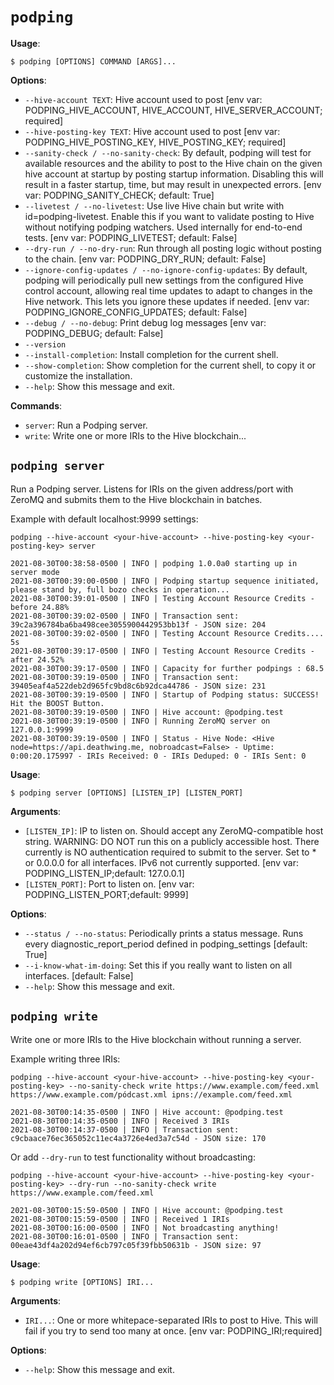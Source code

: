# `podping`

**Usage**:

```console
$ podping [OPTIONS] COMMAND [ARGS]...
```

**Options**:

* `--hive-account TEXT`: Hive account used to post  [env var: PODPING_HIVE_ACCOUNT, HIVE_ACCOUNT, HIVE_SERVER_ACCOUNT; required]
* `--hive-posting-key TEXT`: Hive account used to post  [env var: PODPING_HIVE_POSTING_KEY, HIVE_POSTING_KEY; required]
* `--sanity-check / --no-sanity-check`: By default, podping will test for available resources and the ability to post to the Hive chain on the given hive account at startup by posting startup information. Disabling this will result in a faster startup, time, but may result in unexpected errors.  [env var: PODPING_SANITY_CHECK; default: True]
* `--livetest / --no-livetest`: Use live Hive chain but write with id=podping-livetest. Enable this if you want to validate posting to Hive without notifying podping watchers. Used internally for end-to-end tests.  [env var: PODPING_LIVETEST; default: False]
* `--dry-run / --no-dry-run`: Run through all posting logic without posting to the chain.  [env var: PODPING_DRY_RUN; default: False]
* `--ignore-config-updates / --no-ignore-config-updates`: By default, podping will periodically pull new settings from the configured Hive control account, allowing real time updates to adapt to changes in the Hive network. This lets you ignore these updates if needed.  [env var: PODPING_IGNORE_CONFIG_UPDATES; default: False]
* `--debug / --no-debug`: Print debug log messages  [env var: PODPING_DEBUG; default: False]
* `--version`
* `--install-completion`: Install completion for the current shell.
* `--show-completion`: Show completion for the current shell, to copy it or customize the installation.
* `--help`: Show this message and exit.

**Commands**:

* `server`: Run a Podping server.
* `write`: Write one or more IRIs to the Hive blockchain...

## `podping server`

Run a Podping server.  Listens for IRIs on the given address/port with ZeroMQ and
submits them to the Hive blockchain in batches.

Example with default localhost:9999 settings:
```shell
podping --hive-account <your-hive-account> --hive-posting-key <your-posting-key> server

2021-08-30T00:38:58-0500 | INFO | podping 1.0.0a0 starting up in server mode
2021-08-30T00:39:00-0500 | INFO | Podping startup sequence initiated, please stand by, full bozo checks in operation...
2021-08-30T00:39:01-0500 | INFO | Testing Account Resource Credits - before 24.88%
2021-08-30T00:39:02-0500 | INFO | Transaction sent: 39c2a396784ba6ba498cee3055900442953bb13f - JSON size: 204
2021-08-30T00:39:02-0500 | INFO | Testing Account Resource Credits.... 5s
2021-08-30T00:39:17-0500 | INFO | Testing Account Resource Credits - after 24.52%
2021-08-30T00:39:17-0500 | INFO | Capacity for further podpings : 68.5
2021-08-30T00:39:19-0500 | INFO | Transaction sent: 39405eaf4a522deb2d965fc9bd8c6b92dca44786 - JSON size: 231
2021-08-30T00:39:19-0500 | INFO | Startup of Podping status: SUCCESS! Hit the BOOST Button.
2021-08-30T00:39:19-0500 | INFO | Hive account: @podping.test
2021-08-30T00:39:19-0500 | INFO | Running ZeroMQ server on 127.0.0.1:9999
2021-08-30T00:39:19-0500 | INFO | Status - Hive Node: <Hive node=https://api.deathwing.me, nobroadcast=False> - Uptime: 0:00:20.175997 - IRIs Received: 0 - IRIs Deduped: 0 - IRIs Sent: 0
```

**Usage**:

```console
$ podping server [OPTIONS] [LISTEN_IP] [LISTEN_PORT]
```

**Arguments**:

* `[LISTEN_IP]`: IP to listen on. Should accept any ZeroMQ-compatible host string. WARNING: DO NOT run this on a publicly accessible host. There currently is NO authentication required to submit to the server. Set to * or 0.0.0.0 for all interfaces. IPv6 not currently supported.  [env var: PODPING_LISTEN_IP;default: 127.0.0.1]
* `[LISTEN_PORT]`: Port to listen on.  [env var: PODPING_LISTEN_PORT;default: 9999]

**Options**:

* `--status / --no-status`: Periodically prints a status message. Runs every diagnostic_report_period defined in podping_settings  [default: True]
* `--i-know-what-im-doing`: Set this if you really want to listen on all interfaces.  [default: False]
* `--help`: Show this message and exit.

## `podping write`

Write one or more IRIs to the Hive blockchain without running a server.


Example writing three IRIs:
```shell
podping --hive-account <your-hive-account> --hive-posting-key <your-posting-key> --no-sanity-check write https://www.example.com/feed.xml https://www.example.com/pódcast.xml ipns://example.com/feed.xml

2021-08-30T00:14:35-0500 | INFO | Hive account: @podping.test
2021-08-30T00:14:35-0500 | INFO | Received 3 IRIs
2021-08-30T00:14:37-0500 | INFO | Transaction sent: c9cbaace76ec365052c11ec4a3726e4ed3a7c54d - JSON size: 170
```

Or add `--dry-run` to test functionality without broadcasting:
```shell
podping --hive-account <your-hive-account> --hive-posting-key <your-posting-key> --dry-run --no-sanity-check write https://www.example.com/feed.xml

2021-08-30T00:15:59-0500 | INFO | Hive account: @podping.test
2021-08-30T00:15:59-0500 | INFO | Received 1 IRIs
2021-08-30T00:16:00-0500 | INFO | Not broadcasting anything!
2021-08-30T00:16:01-0500 | INFO | Transaction sent: 00eae43df4a202d94ef6cb797c05f39fbb50631b - JSON size: 97
```

**Usage**:

```console
$ podping write [OPTIONS] IRI...
```

**Arguments**:

* `IRI...`: One or more whitepace-separated IRIs to post to Hive. This will fail if you try to send too many at once.  [env var: PODPING_IRI;required]

**Options**:

* `--help`: Show this message and exit.
